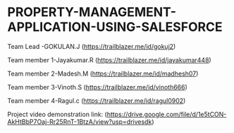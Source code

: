 # PROPERTY-MANAGEMENT-APPLICATION-USING-SALESFORCE


Team Lead -GOKULAN.J (https://trailblazer.me/id/gokuj2) 

Team member 1-Jayakumar.R (https://trailblazer.me/id/jayakumar448) 

Team member 2-Madesh.M (https://trailblazer.me/id/madhesh07)

Team member 3-Vinoth.S (https://trailblazer.me/id/vinoth666)

Team member 4-Ragul.c (https://trailblazer.me/id/ragul0902)

Project video demonstration link: (https://drive.google.com/file/d/1e5tCON-AkHtBbP7Oaj-Rr25RnT-1BtzA/view?usp=drivesdk)

